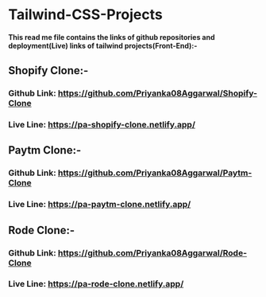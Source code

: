 # Tailwind-CSS-Projects

#### This read me file contains the links of github repositories and deployment(Live) links of tailwind projects(Front-End):-

## Shopify Clone:-
### Github Link: https://github.com/Priyanka08Aggarwal/Shopify-Clone
### Live Line: https://pa-shopify-clone.netlify.app/

## Paytm Clone:-
### Github Link: https://github.com/Priyanka08Aggarwal/Paytm-Clone
### Live Line: https://pa-paytm-clone.netlify.app/

## Rode Clone:-
### Github Link: https://github.com/Priyanka08Aggarwal/Rode-Clone
### Live Line: https://pa-rode-clone.netlify.app/
